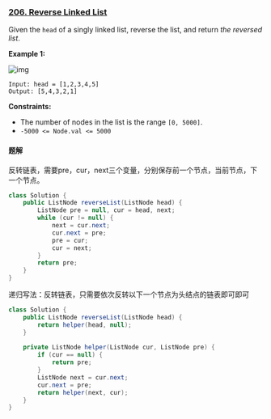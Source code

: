 ### [206. Reverse Linked List](https://leetcode.com/problems/reverse-linked-list/)

Given the `head` of a singly linked list, reverse the list, and return *the reversed list*.

 

**Example 1:**

![img](https://assets.leetcode.com/uploads/2021/02/19/rev1ex1.jpg)

```
Input: head = [1,2,3,4,5]
Output: [5,4,3,2,1]
```

**Constraints:**

- The number of nodes in the list is the range `[0, 5000]`.
- `-5000 <= Node.val <= 5000`



#### 题解

反转链表，需要pre，cur，next三个变量，分别保存前一个节点，当前节点，下一个节点。

```java
class Solution {
    public ListNode reverseList(ListNode head) {
        ListNode pre = null, cur = head, next;
        while (cur != null) {
            next = cur.next;
            cur.next = pre;
            pre = cur;
            cur = next;
        }
        return pre;
    }
}
```



递归写法：反转链表，只需要依次反转以下一个节点为头结点的链表即可即可

```java
class Solution {
    public ListNode reverseList(ListNode head) {
        return helper(head, null);
    }
    
    private ListNode helper(ListNode cur, ListNode pre) {
        if (cur == null) {
            return pre;
        }
        ListNode next = cur.next;
        cur.next = pre;
        return helper(next, cur);
    }
}
```

